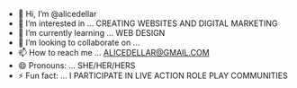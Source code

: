 - 👋 Hi, I’m @alicedellar
- 👀 I’m interested in ... CREATING WEBSITES AND DIGITAL MARKETING
- 🌱 I’m currently learning ... WEB DESIGN
- 💞️ I’m looking to collaborate on ...
- 📫 How to reach me ... ALICEDELLAR@GMAIL.COM
- 😄 Pronouns: ... SHE/HER/HERS
- ⚡ Fun fact: ... I PARTICIPATE IN LIVE ACTION ROLE PLAY COMMUNITIES

<!---
alicedellar/alicedellar is a ✨ special ✨ repository because its `README.md` (this file) appears on your GitHub profile.
You can click the Preview link to take a look at your changes.
--->
